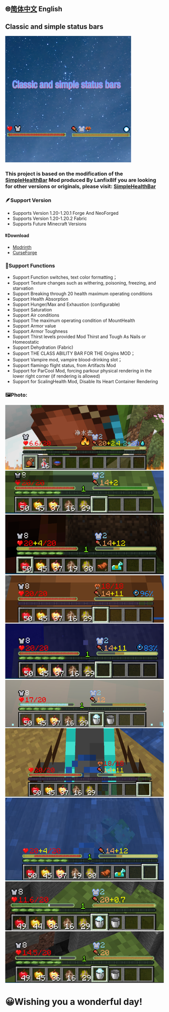 ## 🌐[简体中文](https://github.com/Xing-C/Classic-and-simple-status-bars)  English
## Classic and simple status bars
![logo](/src/main/resources/image.png)

### This project is based on the modification of the [SimpleHealthBar](https://github.com/Lanfix8/SimpleHealthBar-Forge) Mod produced By Lanfix8If you are looking for other versions or originals, please visit: [SimpleHealthBar](https://github.com/Lanfix8/SimpleHealthBar-Forge)

### 🪶Support Version
- Supports Version 1.20-1.20.1 Forge And NeoForged
- Supports Version 1.20-1.20.2 Fabric
- Supports Future Minecraft Versions

#### ⏬Download
- [Modrinth](https://modrinth.com/mod/cssb)
- [CurseForge](https://curseforge.com/minecraft/mc-mods/classic-and-simple-status-bars)

### 🌈Support Functions
- Support Function switches, text color formatting；
- Support Texture changes such as withering, poisoning, freezing, and starvation
- Support Breaking through 20 health maximum operating conditions
- Support Health Absorption
- Support Hunger/Max and Exhaustion (configurable)
- Support Saturation
- Support Air conditions
- Support The maximum operating condition of MountHealth
- Support Armor value
- Support Armor Toughness
- Support Thirst levels provided Mod Thirst and Tough As Nails or Homeostatic
- Support Dehydration (Fabric)
- Support THE CLASS ABILITY BAR FOR THE Origins MOD；
- Support Vampire mod, vampire blood-drinking slot；
- Support flamingo flight status, from Artifacts Mod
- Support for ParCool Mod, forcing parkour physical rendering in the lower right corner (if rendering is allowed)
- Support for ScalingHealth Mod, Disable Its Heart Container Rendering

### 🖼️Photo:
  ![0](/Textures/in/0.png)
  ![1](/Textures/in/1.png)
  ![2](/Textures/in/2.png)
  ![3](/Textures/in/3.png)
  ![4](/Textures/in/4.png)
  ![5](/Textures/in/5.png)
  ![6](/Textures/in/6.png)
  ![7](/Textures/in/7.png)
  ![8](/Textures/in/8.png)
  ![9](/Textures/in/9.png)

# 😀Wishing you a wonderful day!